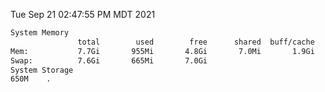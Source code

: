 Tue Sep 21 02:47:55 PM MDT 2021
```bash
System Memory
               total        used        free      shared  buff/cache   available
Mem:           7.7Gi       955Mi       4.8Gi       7.0Mi       1.9Gi       6.4Gi
Swap:          7.6Gi       665Mi       7.0Gi
System Storage
650M	.
```
